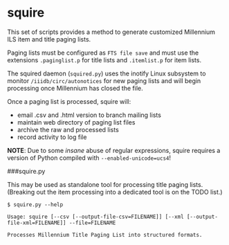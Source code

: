 squire
======

This set of scripts provides a method to generate customized Millennium ILS item and title paging lists.

Paging lists must be configured as `FTS file save` and must use the extensions  `.paginglist.p` for title lists and `.itemlist.p` for item lists.

The squired daemon (`squired.py`) uses the inotify Linux subsystem to monitor `/iiidb/circ/autonotices` for new paging lists and will begin processing once Millennium has closed the file.

Once a paging list is processed, squire will:

* email .csv and .html version to branch mailing lists
* maintain web directory of paging list files
* archive the raw and processed lists
* record activity to log file

**NOTE**: Due to some *insane* abuse of regular expressions, squire requires a version of Python compiled with `--enabled-unicode=ucs4`!


###squire.py

This may be used as standalone tool for processing title paging lists.  (Breaking out the item processing into a dedicated tool is on the TODO list.)

```
$ squire.py --help

Usage: squire [--csv [--output-file-csv=FILENAME]] [--xml [--output-file-xml=FILENAME]] --file=FILENAME

Processes Millennium Title Paging List into structured formats.
```